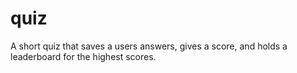 # quiz
A short quiz that saves a users answers, gives a score, and holds a leaderboard for the highest scores.
